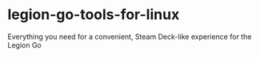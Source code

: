 # legion-go-tools-for-linux
Everything you need for a convenient, Steam Deck-like experience for the Legion Go
